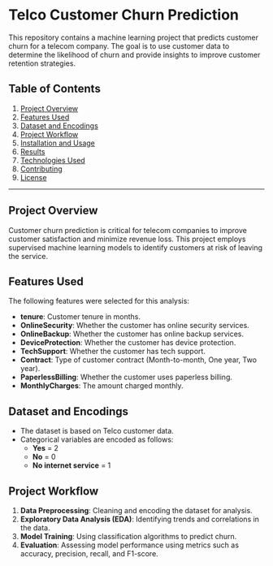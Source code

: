 # Telco Customer Churn Prediction  

This repository contains a machine learning project that predicts customer churn for a telecom company. The goal is to use customer data to determine the likelihood of churn and provide insights to improve customer retention strategies.  

## Table of Contents  
1. [Project Overview](#project-overview)  
2. [Features Used](#features-used)  
3. [Dataset and Encodings](#dataset-and-encodings)  
4. [Project Workflow](#project-workflow)  
5. [Installation and Usage](#installation-and-usage)  
6. [Results](#results)  
7. [Technologies Used](#technologies-used)  
8. [Contributing](#contributing)  
9. [License](#license)  

---

## Project Overview  
Customer churn prediction is critical for telecom companies to improve customer satisfaction and minimize revenue loss. This project employs supervised machine learning models to identify customers at risk of leaving the service.  

## Features Used  
The following features were selected for this analysis:  
- **tenure**: Customer tenure in months.  
- **OnlineSecurity**: Whether the customer has online security services.  
- **OnlineBackup**: Whether the customer has online backup services.  
- **DeviceProtection**: Whether the customer has device protection.  
- **TechSupport**: Whether the customer has tech support.  
- **Contract**: Type of customer contract (Month-to-month, One year, Two year).  
- **PaperlessBilling**: Whether the customer uses paperless billing.  
- **MonthlyCharges**: The amount charged monthly.  

## Dataset and Encodings  
- The dataset is based on Telco customer data.  
- Categorical variables are encoded as follows:  
  - **Yes** = 2  
  - **No** = 0  
  - **No internet service** = 1  

## Project Workflow  
1. **Data Preprocessing**: Cleaning and encoding the dataset for analysis.  
2. **Exploratory Data Analysis (EDA)**: Identifying trends and correlations in the data.  
3. **Model Training**: Using classification algorithms to predict churn.  
4. **Evaluation**: Assessing model performance using metrics such as accuracy, precision, recall, and F1-score.  


